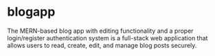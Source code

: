 # blogapp
The MERN-based blog app with editing functionality and a proper login/register authentication system is a full-stack web application that allows users to read, create, edit, and manage blog posts securely.
